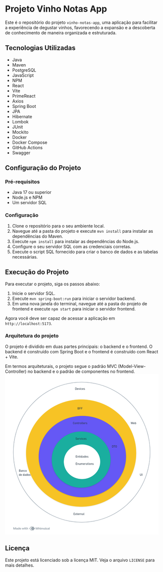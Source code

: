 # Projeto Vinho Notas App

Este é o repositório do projeto `vinho-notas-app`, uma aplicação para facilitar a experiência de degustar vinhos, favorecendo a expansão e a descoberta de conhecimento de maneira organizada e estruturada.

## Tecnologias Utilizadas

- Java
- Maven
- PostgreSQL
- JavaScript
- NPM
- React
- Vite
- PrimeReact
- Axios
- Spring Boot
- JPA
- Hibernate
- Lombok
- JUnit
- Mockito
- Docker
- Docker Compose
- GitHub Actions
- Swagger

## Configuração do Projeto

### Pré-requisitos

- Java 17 ou superior
- Node.js e NPM
- Um servidor SQL

### Configuração

1. Clone o repositório para o seu ambiente local.
2. Navegue até a pasta do projeto e execute `mvn install` para instalar as dependências do Maven.
3. Execute `npm install` para instalar as dependências do Node.js.
4. Configure o seu servidor SQL com as credenciais corretas.
5. Execute o script SQL fornecido para criar o banco de dados e as tabelas necessárias.

## Execução do Projeto

Para executar o projeto, siga os passos abaixo:

1. Inicie o servidor SQL.
2. Execute `mvn spring-boot:run` para iniciar o servidor backend.
3. Em uma nova janela do terminal, navegue até a pasta do projeto de frontend e execute `npm start` para iniciar o servidor frontend.

Agora você deve ser capaz de acessar a aplicação em `http://localhost:5173`.

### Arquitetura do projeto

O projeto é dividido em duas partes principais: o backend e o frontend. O backend é construído com Spring Boot e o frontend é construído com React + Vite.

Em termos arquiteturais, o projeto segue o padrão MVC (Model-View-Controller) no backend e o padrão de componentes no frontend.
![img_1.png](img_1.png)

## Licença

Este projeto está licenciado sob a licença MIT. Veja o arquivo `LICENSE` para mais detalhes.